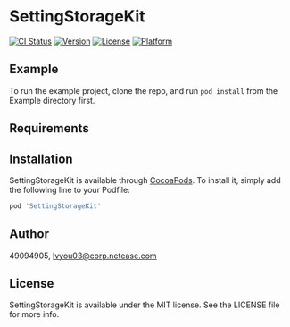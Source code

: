 # SettingStorageKit

[![CI Status](https://img.shields.io/travis/49094905/SettingStorageKit.svg?style=flat)](https://travis-ci.org/49094905/SettingStorageKit)
[![Version](https://img.shields.io/cocoapods/v/SettingStorageKit.svg?style=flat)](https://cocoapods.org/pods/SettingStorageKit)
[![License](https://img.shields.io/cocoapods/l/SettingStorageKit.svg?style=flat)](https://cocoapods.org/pods/SettingStorageKit)
[![Platform](https://img.shields.io/cocoapods/p/SettingStorageKit.svg?style=flat)](https://cocoapods.org/pods/SettingStorageKit)

## Example

To run the example project, clone the repo, and run `pod install` from the Example directory first.

## Requirements

## Installation

SettingStorageKit is available through [CocoaPods](https://cocoapods.org). To install
it, simply add the following line to your Podfile:

```ruby
pod 'SettingStorageKit'
```

## Author

49094905, lvyou03@corp.netease.com

## License

SettingStorageKit is available under the MIT license. See the LICENSE file for more info.
